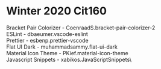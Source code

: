 # Winter 2020 Cit160
Bracket Pair Colorizer - CoenraadS.bracket-pair-colorizer-2\
ESLint - dbaeumer.vscode-eslint\
Prettier - esbenp.prettier-vscode\
Flat UI Dark - muhammadsammy.flat-ui-dark\
Material Icon Theme - PKief.material-icon-theme\
Javascript Snippets - xabikos.JavaScriptSnippets\
